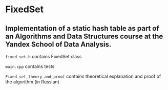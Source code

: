 # FixedSet
Implementation of a static hash table as part of an Algorithms and Data Structures course at the Yandex School of Data Analysis.
---------------------------------------
`fixed_set.h` contains FixedSet class

`main.cpp` contains tests

`Fixed_set_theory_and_proof` contains theoretical explanation and proof of the algorithm (in Russian) 
